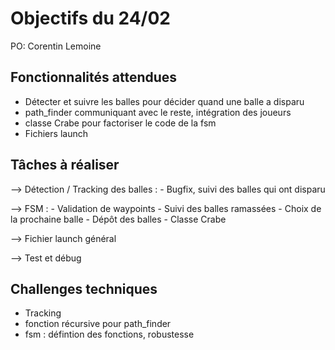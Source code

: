 # Objectifs du 24/02

PO: Corentin Lemoine


## Fonctionnalités attendues

- Détecter et suivre les balles pour décider quand une balle a disparu
- path_finder communiquant avec le reste, intégration des joueurs
- classe Crabe pour factoriser le code de la fsm
- Fichiers launch


## Tâches à réaliser

--> Détection / Tracking des balles : 
        - Bugfix, suivi des balles qui ont disparu

--> FSM :
        - Validation de waypoints
        - Suivi des balles ramassées
        - Choix de la prochaine balle
        - Dépôt des balles
        - Classe Crabe

--> Fichier launch général

--> Test et débug

## Challenges techniques

- Tracking
- fonction récursive pour path_finder
- fsm : défintion des fonctions, robustesse
